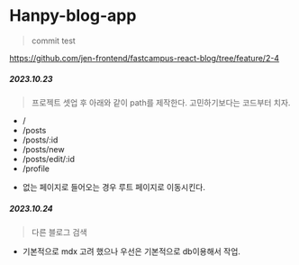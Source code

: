 # Hanpy-blog-app

> commit test

https://github.com/jen-frontend/fastcampus-react-blog/tree/feature/2-4

##### 2023.10.23

> 프로젝트 셋업 후 아래와 같이 path를 제작한다. 고민하기보다는 코드부터 치자.

- /
- /posts
- /posts/:id
- /posts/new
- /posts/edit/:id
- /profile

* 없는 페이지로 들어오는 경우 루트 페이지로 이동시킨다.

##### 2023.10.24

> 다른 블로그 검색

- 기본적으로 mdx 고려 했으나 우선은 기본적으로 db이용해서 작업.
